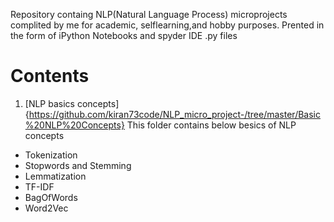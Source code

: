 Repository containg  NLP(Natural Language Process) microprojects
complited by me for academic, selflearning,and hobby purposes.
Prented in the form of iPython Notebooks and spyder IDE .py files

# Contents
1. [NLP basics concepts]{https://github.com/kiran73code/NLP_micro_project-/tree/master/Basic%20NLP%20Concepts}
     This folder contains below besics of NLP concepts 

- Tokenization 
- Stopwords and Stemming
- Lemmatization
- TF-IDF
- BagOfWords
- Word2Vec



